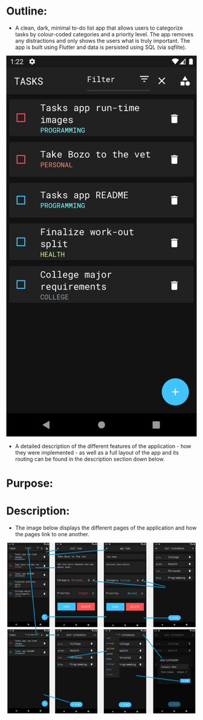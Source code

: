 # Outline:

- A clean, dark, minimal to-do list app that allows users to categorize tasks by colour-coded categories and a priority level. The app removes any distractions and only shows the users what is truly important. The app is built using Flutter and data is persisted using SQL (via sqflite).

![alt-text](https://github.com/akashvshroff/To_Do_List_App/blob/master/runtime_images/home_screen.png)

- A detailed description of the different features of the application - how they were implemented - as well as a full layout of the app and its routing can be found in the description section down below.

# Purpose:

# Description:

- The image below displays the different pages of the application and how the pages link to one another.

![alt-text](https://github.com/akashvshroff/To_Do_List_App/blob/master/runtime_images/app_routing.png)
